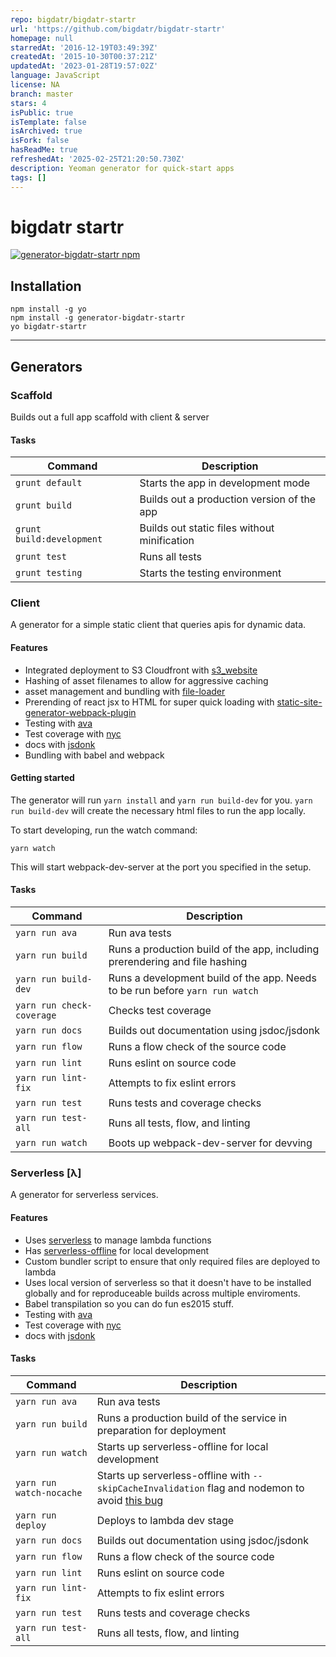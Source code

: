 ```yaml
---
repo: bigdatr/bigdatr-startr
url: 'https://github.com/bigdatr/bigdatr-startr'
homepage: null
starredAt: '2016-12-19T03:49:39Z'
createdAt: '2015-10-30T00:37:21Z'
updatedAt: '2023-01-28T19:57:02Z'
language: JavaScript
license: NA
branch: master
stars: 4
isPublic: true
isTemplate: false
isArchived: true
isFork: false
hasReadMe: true
refreshedAt: '2025-02-25T21:20:50.730Z'
description: Yeoman generator for quick-start apps
tags: []
---
```


# bigdatr startr
[![generator-bigdatr-startr npm](https://img.shields.io/npm/v/generator-bigdatr-startr.svg?style=flat-square)](https://www.npmjs.com/package/generator-bigdatr-startr)

## Installation

```
npm install -g yo
npm install -g generator-bigdatr-startr
yo bigdatr-startr
```

---


## Generators


### Scaffold

Builds out a full app scaffold with client & server

#### Tasks

| Command                   | Description                                  |
|---------------------------|----------------------------------------------|
| `grunt default`           | Starts the app in development mode           |
| `grunt build`             | Builds out a production version of the app   |
| `grunt build:development` | Builds out static files without minification |
| `grunt test`              | Runs all tests                               |
| `grunt testing`           | Starts the testing environment               |


### Client

A generator for a simple static client that queries apis for dynamic data.


#### Features

- Integrated deployment to S3 Cloudfront with [s3_website](https://github.com/laurilehmijoki/s3_website)
- Hashing of asset filenames to allow for aggressive caching
- asset management and bundling with [file-loader](https://github.com/webpack/file-loader)
- Prerending of react jsx to HTML for super quick loading with [static-site-generator-webpack-plugin](https://github.com/markdalgleish/static-site-generator-webpack-plugin)
- Testing with [ava](https://github.com/avajs/ava)
- Test coverage with [nyc](https://github.com/istanbuljs/nyc)
- docs with [jsdonk](https://github.com/dxinteractive/jsdonk)
- Bundling with babel and webpack

#### Getting started

The generator will run `yarn install` and `yarn run build-dev` for you. `yarn run build-dev` will create the necessary html files to run the app locally.

To start developing, run the watch command:

```
yarn watch
```

This will start webpack-dev-server at the port you specified in the setup.


#### Tasks

| Command                   | Description                                                                   |
|---------------------------|-------------------------------------------------------------------------------|
| `yarn run ava`            | Run ava tests                                                                 |
| `yarn run build`          | Runs a production build of the app, including prerendering and file hashing   |
| `yarn run build-dev`      | Runs a development build of the app. Needs to be run before `yarn run watch`  |
| `yarn run check-coverage` | Checks test coverage                                                          |
| `yarn run docs`           | Builds out documentation using jsdoc/jsdonk                                   |
| `yarn run flow`           | Runs a flow check of the source code                                          |
| `yarn run lint`           | Runs eslint on source code                                                    |
| `yarn run lint-fix`       | Attempts to fix eslint errors                                                 |
| `yarn run test`           | Runs tests and coverage checks                                                |
| `yarn run test-all`       | Runs all tests, flow, and linting                                             |
| `yarn run watch`          | Boots up webpack-dev-server for devving                                       |



### Serverless [λ]

A generator for serverless services.

#### Features

- Uses [serverless](http://serverless.com/) to manage lambda functions
- Has [serverless-offline](https://github.com/dherault/serverless-offline) for local development
- Custom bundler script to ensure that only required files are deployed to lambda
- Uses local version of serverless so that it doesn't have to be installed globally and for reproduceable builds across multiple enviroments.
- Babel transpilation so you can do fun es2015 stuff.
- Testing with [ava](https://github.com/avajs/ava)
- Test coverage with [nyc](https://github.com/istanbuljs/nyc)
- docs with [jsdonk](https://github.com/dxinteractive/jsdonk)

#### Tasks

| Command                   | Description                                                                   |
|---------------------------|-------------------------------------------------------------------------------|
| `yarn run ava`            | Run ava tests                                                                 |
| `yarn run build`          | Runs a production build of the service in preparation for deployment          |
| `yarn run watch`          | Starts up serverless-offline for local development                            |
| `yarn run watch-nocache`  | Starts up serverless-offline with `--skipCacheInvalidation` flag and nodemon to avoid [this bug](https://github.com/dherault/serverless-offline/issues/165)|
| `yarn run deploy`         | Deploys to lambda dev stage                                                   |
| `yarn run docs`           | Builds out documentation using jsdoc/jsdonk                                   |
| `yarn run flow`           | Runs a flow check of the source code                                          |
| `yarn run lint`           | Runs eslint on source code                                                    |
| `yarn run lint-fix`       | Attempts to fix eslint errors                                                 |
| `yarn run test`           | Runs tests and coverage checks                                                |
| `yarn run test-all`       | Runs all tests, flow, and linting                                             |
